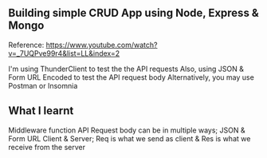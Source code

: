 Building simple CRUD App using Node, Express & Mongo
----------------------------------------------------

Reference: https://www.youtube.com/watch?v=_7UQPve99r4&list=LL&index=2

I'm using ThunderClient to test the the API requests
Also, using JSON & Form URL Encoded to test the API request body
Alternatively, you may use Postman or Insomnia

What I learnt
-------------
Middleware function
API Request body can be in multiple ways; JSON & Form URL
Client & Server; Req is what we send as client & Res is what we receive from the server
